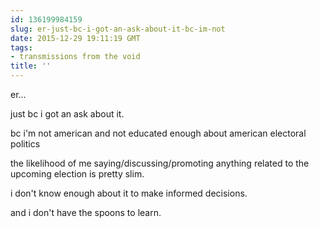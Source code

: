 ```yaml
---
id: 136199984159
slug: er-just-bc-i-got-an-ask-about-it-bc-im-not
date: 2015-12-29 19:11:19 GMT
tags:
- transmissions from the void
title: ''
---
```


er... 

just bc i got an ask about it.

bc i'm not american and not educated enough about american electoral politics

the likelihood of me saying/discussing/promoting anything related to the upcoming election is pretty slim.

i don't know enough about it to make informed decisions.

and i don't have the spoons to learn.